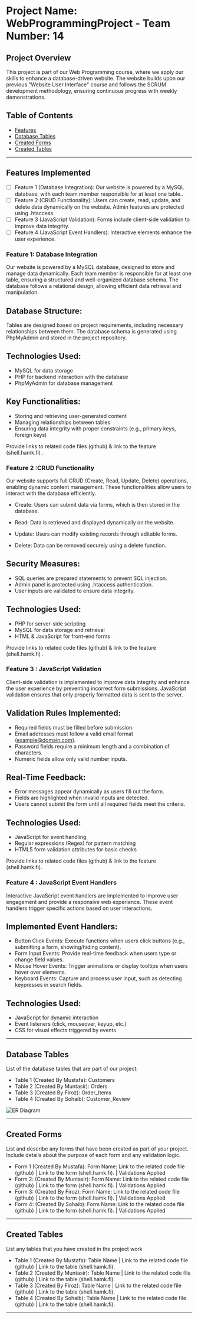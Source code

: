 # Project Name: WebProgrammingProject - Team Number: 14

## Project Overview
This project is part of our Web Programming course, where we apply our skills to enhance a database-driven website. The website builds upon our previous "Website User Interface" course and follows the SCRUM development methodology, ensuring continuous progress with weekly demonstrations.

## Table of Contents
- [Features](#features)
- [Database Tables](#database-tables)
- [Created Forms](#created-forms)
- [Created Tables](#created-tables)

---

## Features Implemented

- [ ] Feature 1 (Database Integration): Our website is powered by a MySQL database, with each team member responsible for at least one table.. 
- [ ] Feature 2 (CRUD Functionality): Users can create, read, update, and delete data dynamically on the website. Admin features are protected using .htaccess.
- [ ] Feature 3 (JavaScript Validation): Forms include client-side validation to improve data integrity.
- [ ] Feature 4 (JavaScript Event Handlers): Interactive elements enhance the user experience.

### Feature 1: Database Integration

Our website is powered by a MySQL database, designed to store and manage data dynamically. Each team member is responsible for at least one table, ensuring a structured and well-organized database schema. The database follows a relational design, allowing efficient data retrieval and manipulation.

## Database Structure:

Tables are designed based on project requirements, including necessary relationships between them.
The database schema is generated using PhpMyAdmin and stored in the project repository.

## Technologies Used:

- MySQL for data storage
- PHP for backend interaction with the database
- PhpMyAdmin for database management

## Key Functionalities:

- Storing and retrieving user-generated content
- Managing relationships between tables
- Ensuring data integrity with proper constraints (e.g., primary keys, foreign keys)

Provide links to related code files (github) & link to the feature (shell.hamk.fi) .

### Feature 2 :CRUD Functionality
Our website supports full CRUD (Create, Read, Update, Delete) operations, enabling dynamic content management. These functionalities allow users to interact with the database efficiently.

- Create: Users can submit data via forms, which is then stored in the database.

- Read: Data is retrieved and displayed dynamically on the website.

- Update: Users can modify existing records through editable forms.

- Delete: Data can be removed securely using a delete function.

## Security Measures:

- SQL queries are prepared statements to prevent SQL injection.
- Admin panel is protected using .htaccess authentication.
- User inputs are validated to ensure data integrity.

## Technologies Used:

- PHP for server-side scripting
- MySQL for data storage and retrieval
- HTML & JavaScript for front-end forms

Provide links to related code files (github) & link to the feature (shell.hamk.fi) .

### Feature 3 : JavaScript Validation
Client-side validation is implemented to improve data integrity and enhance the user experience by preventing incorrect form submissions. JavaScript validation ensures that only properly formatted data is sent to the server.

## Validation Rules Implemented:

- Required fields must be filled before submission.
- Email addresses must follow a valid email format (example@domain.com).
- Password fields require a minimum length and a combination of characters.
- Numeric fields allow only valid number inputs.

## Real-Time Feedback:

- Error messages appear dynamically as users fill out the form.
- Fields are highlighted when invalid inputs are detected.
- Users cannot submit the form until all required fields meet the criteria.

## Technologies Used:

- JavaScript for event handling
- Regular expressions (Regex) for pattern matching
- HTML5 form validation attributes for basic checks

Provide links to related code files (github) & link to the feature (shell.hamk.fi).

### Feature 4 : JavaScript Event Handlers

Interactive JavaScript event handlers are implemented to improve user engagement and provide a responsive web experience. These event handlers trigger specific actions based on user interactions.

## Implemented Event Handlers:

- Button Click Events: Execute functions when users click buttons (e.g., submitting a form, showing/hiding content).
- Form Input Events: Provide real-time feedback when users type or change field values.
- Mouse Hover Events: Trigger animations or display tooltips when users hover over elements.
- Keyboard Events: Capture and process user input, such as detecting keypresses in search fields.

## Technologies Used:

- JavaScript for dynamic interaction
- Event listeners (click, mouseover, keyup, etc.)
- CSS for visual effects triggered by events

---

## Database Tables

List of the database tables that are part of our project: 

- Table 1 (Created By Mustafa): Customers 
- Table 2 (Created By Muntasir): Orders 
- Table 3 (Created By Firoz): Order_Items
- Table 4 (Created By Sohaib): Customer_Review

 ![ER Diagram](src/images/er_diagram.png)

---

## Created Forms

List and describe any forms that have been created as part of your project. Include details about the purpose of each form and any validation logic.

- Form 1 (Created By Mustafa): Form Name: Link to the related code file (github) | Link to the form (shell.hamk.fi). | Validations Applied
- Form 2: (Created By Muntasir): Form Name: Link to the related code file (github) | Link to the form (shell.hamk.fi).  | Validations Applied
- Form 3: (Created By Firoz): Form Name: Link to the related code file (github) | Link to the form (shell.hamk.fi).  | Validations Applied
- Form 4: (Created By Sohaib): Form Name: Link to the related code file (github) | Link to the form (shell.hamk.fi).  | Validations Applied


---

## Created Tables

List any tables that you have created in the project work

- Table 1 (Created By Mustafa): Table Name | Link to the related code file (github) | Link to the table (shell.hamk.fi).
- Table 2 (Created By Muntasir): Table Name | Link to the related code file (github) | Link to the table (shell.hamk.fi).
- Table 3 (Created By Firoz): Table Name | Link to the related code file (github) | Link to the table (shell.hamk.fi).
- Table 4 (Created By Sohaib): Table Name | Link to the related code file (github) | Link to the table (shell.hamk.fi).

---


